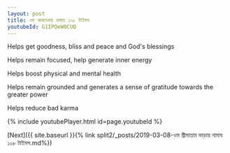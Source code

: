 ```yaml
---
layout: post
title: ওম কামদেবায় নামায ১০৮ টাইমস
youtubeId: G1IPOeW0CUQ
---
```

 
 
Helps get goodness, bliss and peace and God's blessings
 
Helps remain focused, help generate inner energy 
 
Helps boost physical and mental health 
 
Helps remain grounded and generates a sense of gratitude towards the greater power 
 
Helps reduce bad karma
 
 
 
 


{% include youtubePlayer.html id=page.youtubeId %}
 
[Next]({{ site.baseurl }}{% link  split2/_posts/2019-03-08-ওম শ্রীমাতাম ভাড়ায় নামায ১০৮ টাইমস.md%})
 
